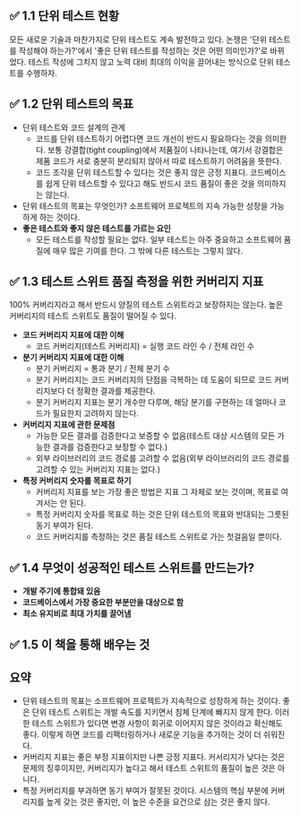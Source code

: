 ## ✅ 1.1 단위 테스트 현황
모든 새로운 기술과 마찬가지로 단위 테스트도 계속 발전하고 있다.
논쟁은 '단위 테스트를 작성해야 하는가?'에서 '좋은 단위 테스트를 작성하는 것은 어떤 의미인가?'로 바뀌었다.
테스트 작성에 그치지 않고 노력 대비 최대의 이익을 끌어내는 방식으로 단위 테스트를 수행하자.
## ✅ 1.2 단위 테스트의 목표
* 단위 테스트와 코드 설계의 관계
  * 코드를 단위 테스트하기 어렵다면 코드 개선이 반드시 필요하다는 것을 의미한다. 보통 강결합(tight coupling)에서 저품질이 나타나는데, 여기서 강결합은 제품 코드가 서로 충분히 분리되지 않아서 따로 테스트하기 어려움을 뜻한다.
  * 코드 조각을 단위 테스트할 수 있다는 것은 좋지 않은 긍정 지표다. 코드베이스를 쉽게 단위 테스트할 수 있다고 해도 반드시 코드 품질이 좋은 것을 의미하지는 않는다.
* 단위 테스트의 목표는 무엇인가? 소프트웨어 프로젝트의 지속 가능한 성장을 가능하게 하는 것이다.
* **좋은 테스트와 좋지 않은 테스트를 가르는 요인**
  * 모든 테스트를 작성할 필요는 없다. 일부 테스트는 아주 중요하고 소프트웨어 품질에 매우 많은 기여를 한다. 그 밖에 다른 테스트는 그렇지 않다.
## ✅ 1.3 테스트 스위트 품질 측정을 위한 커버리지 지표
100% 커버리지라고 해서 반드시 양질의 테스트 스위트라고 보장하지는 않는다. 높은 커버리지의 테스트 스위트도 품질이 떨어질 수 있다.</br>
* **코드 커버리지 지표에 대한 이해**
  * 코드 커버리지(테스트 커버리지) = 실행 코드 라인 수 / 전체 라인 수
* **분기 커버리지 지표에 대한 이해**
  * 분기 커버리지 = 통과 분기 / 전체 분기 수
  * 분기 커버리지는 코드 커버리지의 단점을 극복하는 데 도움이 되므로 코드 커버리지보다 더 정확한 결과를 제공한다.
  * 분기 커버리지 지표는 분기 개수만 다루며, 해당 분기를 구현하는 데 얼마나 코드가 필요한지 고려하지 않는다.
* **커버리지 지표에 관한 문제점**
  * 가능한 모든 결과를 검증한다고 보증할 수 없음(테스트 대상 시스템의 모든 가능한 결과를 검증한다고 보장할 수 없다.)
  * 외부 라이브러리의 코드 경로를 고려할 수 없음(외부 라이브러리의 코드 경로를 고려할 수 있는 커버리지 지표는 없다.)
* **특정 커버리지 숫자를 목표로 하기**
  * 커버리지 지표를 보는 가장 좋은 방법은 지표 그 자체로 보는 것이며, 목표로 여겨서는 안 된다.
  * 특정 커버리지 숫자를 목표로 하는 것은 단위 테스트의 목표와 반대되는 그릇된 동기 부여가 된다.
  * 코드 커버리지를 측정하는 것은 품질 테스트 스위트로 가는 첫걸음일 뿐이다.
## ✅ 1.4 무엇이 성공적인 테스트 스위트를 만드는가?
* **개발 주기에 통합돼 있음**
* **코드베이스에서 가장 중요한 부분만을 대상으로 함**
* **최소 유지비로 최대 가치를 끌어냄**
## ✅ 1.5 이 책을 통해 배우는 것
## 요약
* 단위 테스트의 목표는 소프트웨어 프로젝트가 지속적으로 성장하게 하는 것이다. 좋은 단위 테스트 스위트는 개발 속도를 지키면서 침체 단계에 빠지지 않게 한다. 이러한 테스트 스위트가 있다면 변경 사항이 회귀로 이어지지 않은 것이라고 확신해도 좋다. 이렇게 하면 코드를 리팩터링하거나 새로운 기능을 추가하는 것이 더 쉬워진다.
* 커버리지 지표는 좋은 부정 지표이지만 나쁜 긍정 지표다. 커서리지가 낮다는 것은 문제의 징후이지만, 커버리지가 높다고 해서 테스트 스위트의 품질이 높은 것은 아니다.
* 특정 커버리지를 부과하면 동기 부여가 잘못된 것이다. 시스템의 핵심 부분에 커버리지를 높게 갖는 것은 좋지만, 이 높은 수준을 요건으로 삼는 것은 좋지 않다.
